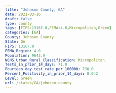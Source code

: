 ```yaml
---
title: "Johnson County, GA"
date: 2021-03-16
draft: false
type: county
tags: [FIPS:13167.0,FEMA:4.0,Micropolitan,Green]
categories: [GA]
County: Johnson County
State: GA
FIPS: 13167.0
FEMA_Region: 4.0
Population: 9643.0
NCHS_Urban_Rural_Classification: Micropolitan
Tests_in_prior_14_days: 71.0
Fourteen_day_test_rate_per_100000: 736.0
Percent_Positivity_in_prior_14_days: 0.042
Level: Green
url: /states/GA/johnson-county
---
```




